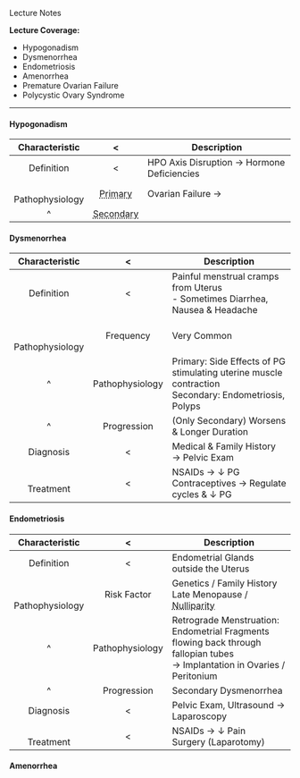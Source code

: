 Lecture Notes

**Lecture Coverage:**
- Hypogonadism
- Dysmenorrhea
- Endometriosis
- Amenorrhea
- Premature Ovarian Failure
- Polycystic Ovary Syndrome

---
#### **Hypogonadism**

|   Characteristic    |                        <                        | Description                                |
| :-----------------: | :---------------------------------------------: | ------------------------------------------ |
|     Definition      |                        <                        | HPO Axis Disruption → Hormone Deficiencies |
| <br>Pathophysiology | <abbr Title="Hypergonadotropic">Primary</abbr>  | Ovarian Failure →                          |
|          ^          | <abbr Title="Hypogonadotropic">Secondary</abbr> |                                            |



#### **Dysmenorrhea**

|     Characteristic      |        <        | Description                                                                                            |
| :---------------------: | :-------------: | ------------------------------------------------------------------------------------------------------ |
|       Definition        |        <        | Painful menstrual cramps from Uterus<br>- Sometimes Diarrhea, Nausea & Headache                        |
| <br><br>Pathophysiology |    Frequency    | Very Common                                                                                            |
|            ^            | Pathophysiology | Primary: Side Effects of PG stimulating uterine muscle contraction<br>Secondary: Endometriosis, Polyps |
|            ^            |   Progression   | (Only Secondary) Worsens & Longer Duration                                                             |
|        Diagnosis        |        <        | Medical & Family History → Pelvic Exam                                                                 |
|      <br>Treatment      |        <        | NSAIDs → ↓ PG<br>Contraceptives → Regulate cycles & ↓ PG                                               |


#### **Endometriosis**

|     Characteristic      |        <        | Description                                                                                                                   |
| :---------------------: | :-------------: | ----------------------------------------------------------------------------------------------------------------------------- |
|       Definition        |        <        | Endometrial Glands outside the Uterus                                                                                         |
| <br><br>Pathophysiology |   Risk Factor   | Genetics / Family History<br>Late Menopause / <abbr Title="Never been Pregnant">Nulliparity</abbr>                            |
|            ^            | Pathophysiology | Retrograde Menstruation: Endometrial Fragments flowing back through fallopian tubes<br>→ Implantation in Ovaries / Peritonium |
|            ^            |   Progression   | Secondary Dysmenorrhea                                                                                                        |
|        Diagnosis        |        <        | Pelvic Exam, Ultrasound → Laparoscopy                                                                                         |
|      <br>Treatment      |        <        | NSAIDs → ↓ Pain<br>Surgery (Laparotomy)                                                                                       |


#### **Amenorrhea**